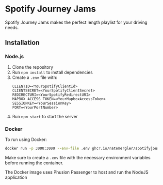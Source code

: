 # Spotify Journey Jams

Spotify Journey Jams makes the perfect length playlist for your driving needs.

## Installation

### Node.js

1. Clone the repository
2. Run `npm install` to install dependencies
3. Create a `.env` file with:
    ```
    CLIENTID=<YourSpotifyClientId>
    CLIENTSECRET=<YourSpotifyClientSecret>
    REDIRECTURI=<YourSpotifyRedirectURI>
    MAPBOX_ACCESS_TOKEN=<YourMapboxAccessToken>
    SESSIONKEY=<YourSessionKey>
    PORT=<YourPortNumber>
    ```
4. Run `npm start` to start the server

### Docker

To run using Docker:

```bash
docker run -p 3000:3000 --env-file .env ghcr.io/natemergler/spotifyjourneyjams:latest
```

Make sure to create a `.env` file with the necessary environment variables before running the container.

The Docker image uses Phusion Passenger to host and run the NodeJS application
